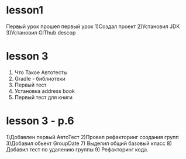 ﻿# lesson1
Первый  урок
прошел  первый  урок
1)Создал  проект
2)Установил  JDK
3)Установил  GIThub descop
# lesson 3 
1) Что Такое  Автотесты
2) Gradle - библиотеки
3) Первый тест
4) Установка address book
5) Первый  тест для  книги
# lesson 3 - p.6
1)Добавлен  первый  АвтоТест
2)Провел рефакторинг создания групп
3)Добавил обьект GroupDate 
7) Выделил общий    базовый  класс
8) Добавил  тест  по удалению  группы
9) Рефакторинг  кода.
